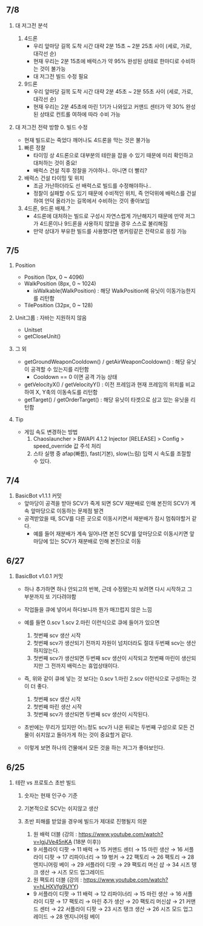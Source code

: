 ## 7/8
1. 대 저그전 분석
   1. 4드론
      - 우리 앞마당 길목 도착 시간 대략 2분 15초 ~ 2분 25초 사이 (세로, 가로, 대각선 순)
      - 현재 우리는 2분 15초에 배럭스가 약 95% 완성된 상태로 한마디로 수비하는 것이 불가능
      - 대 저그전 빌드 수정 필요
   2. 9드론
      - 우리 앞마당 길목 도착 시간 대략 2분 45초 ~ 2분 55초 사이 (세로, 가로, 대각선 순)
      - 현재 우리는 2분 45초에 마린 1기가 나와있고 커맨드 센터가 약 30% 완성된 상태로 컨트롤 여하에 따라 수비 가능

2. 대 저그전 전략 방향
   0. 빌드 수정
      - 현재 빌드로는 죽었다 깨어나도 4드론을 막는 것은 불가능
   1. 빠른 정찰
      - 타이밍 상 4드론으로 대부분의 테란을 잡을 수 있기 때문에 미리 확인하고 대처하는 것이 중요!
      - 배럭스 건설 직후 정찰을 가야하나.. 아니면 더 빨리?
   2. 배럭스 건설 타이밍 및 위치
      - 조금 가난하더라도 선 배럭스로 빌드를 수정해야하나..
      - 정찰이 실패할 수도 있기 때문에 수비적인 위치, 즉 언덕위에 배럭스를 건설하여 언덕 올라가는 길목에서 수비하는 것이 좋아보임
   3. 4드론, 9드론 배제..?
      - 4드론에 대처하는 빌드로 구성시 자연스럽게 가난해지기 때문에 만약 저그가 4드론이나 9드론을 사용하지 않았을 경우 스스로 불리해짐
      - 만약 상대가 부유한 빌드를 사용했다면 벙커링같은 전략으로 응징 가능
 
 
## 7/5
1. Position
   - Position (1px, 0 ~ 4096)
   - WalkPosition (8px, 0 ~ 1024)
      - isWalkable(WalkPosition) : 해당 WalkPosition에 유닛이 이동가능한지를 리턴함
   - TilePosition (32px, 0 ~ 128)

2. Unit그룹 : 자바는 지원하지 않음
   - Unitset
   - getCloseUnit()

3. 그 외
   - getGroundWeaponCooldown() / getAirWeaponCooldown() : 해당 유닛이 공격할 수 있는지를 리턴함
      - Cooldown == 0 이면 공격 가능 상태
   - getVelocityX() / getVelocityY() : 이전 프레임과 현재 프레임의 위치를 비교하여 X, Y축의 이동속도를 리턴함
   - getTarget() / getOrderTarget() : 해당 유닛이 타겟으로 삼고 있는 유닛을 리턴함

4. Tip
   - 게임 속도 변경하는 방법
      1. Chaoslauncher > BWAPI 4.1.2 Injector [RELEASE] > Config > speed_override 값 주석 처리
      2. 스타 실행 중 afap(빠름), fast(기본), slow(느림) 입력 시 속도를 조절할 수 있다.


## 7/4
1. BasicBot v1.1.1 커밋
   - 앞마당이 공격을 받아 SCV가 죽게 되면 SCV 재분배로 인해 본진의 SCV가 계속 앞마당으로 이동하는 문제점 발견
   - 공격받았을 때, SCV를 다른 곳으로 이동시키면서 재분배가 잠시 멈춰야할거 같다.
      - 예를 들어 재분배가 계속 일어나면 본진 SCV를 앞마당으로 이동시키면 앞마당에 있는 SCV가 재분배로 인해 본진으로 이동


## 6/27
1. BasicBot v1.0.1 커밋
   - 하나 추가하면 하나 안되고의 반복, 근데 수정됐는지 보려면 다시 시작하고 그 부분까지 또 기다려야함
   - 작업들을 큐에 넣어서 하다보니까 뭔가 매끄럽지 않은 느낌
   - 예를 들면 0.scv 1.scv 2.마린 이런식으로 큐에 들어가 있으면
      1. 첫번째 scv 생산 시작
      2. 첫번째 scv가 생산되기 전까지 자원이 넘치더라도 절대 두번째 scv는 생산하지않는다.
      3. 첫번째 scv가 생산되면 두번째 scv 생산이 시작되고 첫번째 마린이 생산되지만 그 전까지 배럭스는 휴업상태이다.
  
   - 즉, 위와 같이 큐에 넣는 것 보다는 0.scv 1.마린 2.scv 이런식으로 구성하는 것이 더 좋다.
      1. 첫번째 scv 생산 시작
      2. 첫번째 마린 생산 시작
      3. 첫번째 scv가 생산되면 두번째 scv 생산이 시작된다.
  
   - 초반에는 무리가 있지만 어느정도 scv가 나온 뒤로는 두번째 구성으로 모든 건물이 쉬지않고 돌아가게 하는 것이 중요할거 같다.
   - 이렇게 보면 하나의 건물에서 모든 것을 하는 저그가 좋아보인다.


## 6/25
1. 테란 vs 프로토스 초반 빌드
   1. 숫자는 현재 인구수 기준
   2. 기본적으로 SCV는 쉬지않고 생산
   3. 초반 피해를 받았을 경우에 빌드가 제대로 진행될지 의문

      1. 원 배럭 더블 (강의 : https://www.youtube.com/watch?v=lgjJVe45nKA (18분 이후))
      - 9 서플라이 디팟 → 11 배럭 → 15 커맨드 센터 → 15 마린 생산 → 16 서플라이 디팟 → 17 리파이너리 → 19 벙커 → 22 팩토리 → 26 팩토리 → 28 엔지니어링 베이 → 29 서플라이 디팟 → 29 팩토리 머신 샵 → 34 시즈 탱크 생산 → 시즈 모드 업그레이드
    
      2. 원 팩토리 더블 (강의 : https://www.youtube.com/watch?v=hLHXVfg9UYY)
      - 9 서플라이 디팟 → 11 배럭 → 12 리파이너리 → 15 마린 생산 → 16 서플라이 디팟 → 17 팩토리 → 마린 추가 생산 → 20 팩토리 머신샵 → 21 커맨드 센터 → 22 서플라이 디팟 → 23 시즈 탱크 생산 → 26 시즈 모드 업그레이드 → 28 엔지니어링 베이
